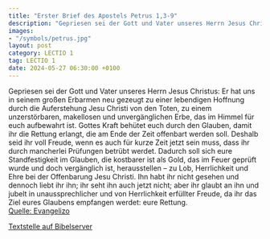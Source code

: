 ```yaml
---
title: "Erster Brief des Apostels Petrus 1,3-9"
description: "Gepriesen sei der Gott und Vater unseres Herrn Jesus Christus: Er hat uns in seinem großen Erbarmen neu gezeugt zu einer lebendigen Hoffnung durch die Auferstehung Jesu Christi von den Toten, zu einem unzerstörbaren, makellosen und unvergänglichen Erbe, das im Himmel für euch auf...."
images:
- "/symbols/petrus.jpg"
layout: post
category: LECTIO 1
tag: LECTIO 1
date: 2024-05-27 06:30:00 +0100
---
```

Gepriesen sei der Gott und Vater unseres Herrn Jesus Christus: Er hat uns in seinem großen Erbarmen neu gezeugt zu einer lebendigen Hoffnung durch die Auferstehung Jesu Christi von den Toten,
zu einem unzerstörbaren, makellosen und unvergänglichen Erbe, das im Himmel für euch aufbewahrt ist.<!--more-->
Gottes Kraft behütet euch durch den Glauben, damit ihr die Rettung erlangt, die am Ende der Zeit offenbart werden soll.
Deshalb seid ihr voll Freude, wenn es auch für kurze Zeit jetzt sein muss, dass ihr durch mancherlei Prüfungen betrübt werdet.
Dadurch soll sich eure Standfestigkeit im Glauben, die kostbarer ist als Gold, das im Feuer geprüft wurde und doch vergänglich ist, herausstellen – zu Lob, Herrlichkeit und Ehre bei der Offenbarung Jesu Christi.
Ihn habt ihr nicht gesehen und dennoch liebt ihr ihn; ihr seht ihn auch jetzt nicht; aber ihr glaubt an ihn und jubelt in unaussprechlicher und von Herrlichkeit erfüllter Freude,
da ihr das Ziel eures Glaubens empfangen werdet: eure Rettung.<br>
[Quelle: Evangelizo](https://evangeliumtagfuertag.org/DE/gospel)

[Textstelle auf Bibelserver](https://www.bibleserver.com/EU/1.Petrus1,3-9)
